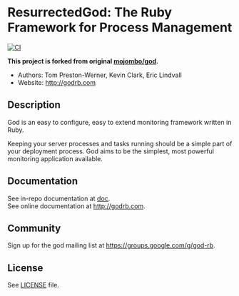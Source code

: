 ResurrectedGod: The Ruby Framework for Process Management
==============================================

[![CI](https://github.com/mishina2228/resurrected_god/actions/workflows/ci.yml/badge.svg)](https://github.com/mishina2228/resurrected_god/actions/workflows/ci.yml)

**This project is forked from original [mojombo/god](https://github.com/mojombo/god).**

* Authors: Tom Preston-Werner, Kevin Clark, Eric Lindvall
* Website: http://godrb.com

Description
-----------

God is an easy to configure, easy to extend monitoring framework written in
Ruby.

Keeping your server processes and tasks running should be a simple part of
your deployment process. God aims to be the simplest, most powerful monitoring
application available.

Documentation
-------------

See in-repo documentation at [doc](doc).  
See online documentation at http://godrb.com.

Community
---------

Sign up for the god mailing list at https://groups.google.com/g/god-rb.

License
-------

See [LICENSE](LICENSE) file.
